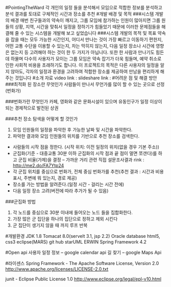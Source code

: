 #PointingTheWard
각 개인의 일정 들을 분석해서 모임으로 적합한 정보를 분석하고 분석 결과를 토대로 구체적인 시간과 장소를 추천
#개발 배경 및 목적
###시스템 개발의 배경
매번 친구들과의 약속이 깨지고, 그룹 모임에 참가하는 인원이 많아지면 그룹 원들의 상황, 지역, 시간을 맞춰서 일정을 정하기가 힘들었기 때문에 이러한 문제점들을 해결해 줄 수 있는 시스템을 개발해 보고 싶었습니다
###시스템 개발의 목적 및 목표
약속을 잡을 때는 모두 가능한 시간인지, 어디서 만나는 것이 가장 빠르고 이동하기 편한지, 어떤 교통 수단을 이용할 수 있는지, 차는 막히지 않는지, 다음 일정 장소나 시간에 영향은 없는지 등 고려해야 하는 것이 한 두 가지가 아닙니다. 또한 한 사람과 만나기도 힘든데 하물며 다수의 사용자가 모이는 그룹 모임은 약속 잡기가 더욱 힘들며, 예약 취소로 인한 사회적 비용을 초래하기도 합니다.
이 프로젝트의 목적은 다른 사용자의 일정을 알지 않아도, 각자의 일정과 환경을 고려하여 적합한 장소를 제공하여 만남을 편리하게 해주는 것입니다
#소개 자료
video link : 
slideshare link :
#어려운 점 및 해결 방안
###최적화 된 장소란 무엇인가
사람들이 만나서 무언가를 많이 할 수 있는 곳으로 선정(번화가)

###번화가란 무엇인가
카페, 영화와 같은 문화시설이 있으며 유동인구가 일정 이상이 되는 경제적으로 발전된 상권

###추천 장소 탐색을 어떻게 할 것인가
1.	모임 인원들의 일정을 파악한 후 가능한 날짜 및 시간을 파악한다.
2.	파악한 결과와 모임 인원들의 위치를 기반으로 추천 장소를 검색한다.
-	사람들의 시작 점을 정한다. (시작 위치: 이전 일정의 위치(없을 경우 기본 주소))
-	군집화(기준 - 대중교통 30분 이하 군집화의 시작 점과 끝 점이 멀면 쪼갠다)를 하고 군집 비율(가제)을 결정
 – 가까운 거리 관련 직접 설문조사결과 rink : http://me2.do/FA7Ytp24
-	각 군집 위치를 중심으로 번화가, 전체 중심 번화가를 추천(추천 결과 : 시간과 비용 표시, 주변에 뭐 있는지, 경로 제공)
-	장소를 가는 방법을 알려준다.(일정 시간 - 걸리는 시간 전에)
-	다음 일정 장소 고려(버전에 따라 추가가 될 수 있음)

###군집화 방법
1.	각 노드를 중심으로 30분 이내에 들어오는 노드 들을 집합화한다. 
2.	가장 많은 군 집단을 하나의 집단으로 정하고 제외 시킨다
3.	군 집단이 생기지 않을 때 까지 루프 반복

#개발환경
JDK 1.8
Tomacat 8.0(servelt 3.1, jsp 2.2)
Oracle database
html5, css3
eclipse(MARS)
git hub
starUML
ERWIN
Spring Framework 4.2 

#Open api
사용자 일정 정보 – google calendar api
길 찾기 – google Maps Api

#라이센스
Spring Framework - The Apache Software License, Version 2.0
http://www.apache.org/licenses/LICENSE-2.0.txt

junit - Eclipse Public License 1.0
http://www.eclipse.org/legal/epl-v10.html

